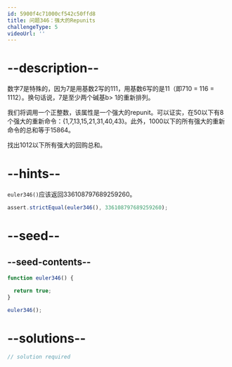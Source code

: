 ```yaml
---
id: 5900f4c71000cf542c50ffd8
title: 问题346：强大的Repunits
challengeType: 5
videoUrl: ''
---
```


# --description--

数字7是特殊的，因为7是用基数2写的111，用基数6写的是11（即710 = 116 = 1112）。换句话说，7是至少两个碱基b> 1的重新排列。

我们将调用一个正整数，该属性是一个强大的repunit。可以证实，在50以下有8个强大的重新命令：{1,7,13,15,21,31,40,43}。此外，1000以下的所有强大的重新命令的总和等于15864。

找出1012以下所有强大的回购总和。

# --hints--

`euler346()`应该返回336108797689259260。

```js
assert.strictEqual(euler346(), 336108797689259260);
```

# --seed--

## --seed-contents--

```js
function euler346() {

  return true;
}

euler346();
```

# --solutions--

```js
// solution required
```
